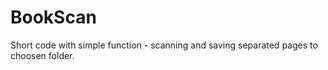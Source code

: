 # BookScan
Short code with simple function - scanning and saving separated pages to choosen folder.

